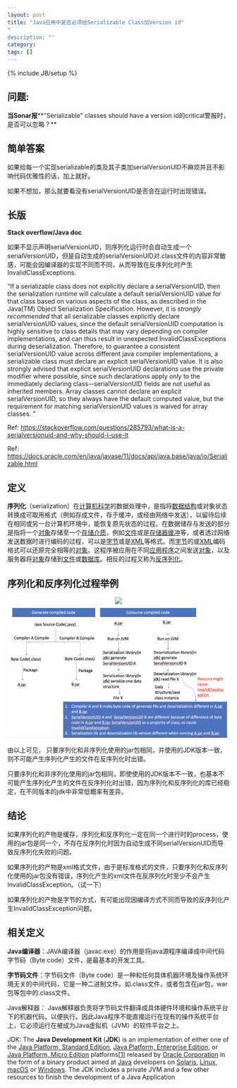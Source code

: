 ```yaml
---
layout: post
title: "Java应用中是否必须给Serializable Class加Version id"
"
description: ""
category: 
tags: []
---
```

{% include JB/setup %}

## 问题:

**当Sonar报****"Serializable" classes should have a version id的critical警报时，是否可以忽略？**

## 简单答案

如果给每一个实现serializable的类及其子类加serialVersionUID不麻烦并且不影响代码优雅性的话，加上就好。

如果不想加，那么就要看没有serialVersionUID是否会在运行时出现错误。

## 长版

**Stack overflow/Java doc**

如果不显示声明serialVersionUID，则序列化运行时会自动生成一个serialVersionUID，但是自动生成的serialVersionUID对.class文件的内容非常敏感，可能会因编译器的实现不同而不同，从而导致在反序列化时产生InvalidClassExceptions.

“If a serializable class does not explicitly declare a serialVersionUID, then the serialization runtime will calculate a default serialVersionUID value for that class based on various aspects of the class, as described in the Java(TM) Object Serialization Specification. However, it is *strongly recommended* that all serializable classes explicitly declare serialVersionUID values, since the default serialVersionUID computation is highly sensitive to class details that may vary depending on compiler implementations, and can thus result in unexpected InvalidClassExceptions during deserialization. Therefore, to guarantee a consistent serialVersionUID value across different java compiler implementations, a serializable class must declare an explicit serialVersionUID value. It is also strongly advised that explicit serialVersionUID declarations use the private modifier where possible, since such declarations apply only to the immediately declaring class--serialVersionUID fields are not useful as inherited members. Array classes cannot declare an explicit serialVersionUID, so they always have the default computed value, but the requirement for matching serialVersionUID values is waived for array classes. ”

Ref: https://stackoverflow.com/questions/285793/what-is-a-serialversionuid-and-why-should-i-use-it

Ref: https://docs.oracle.com/en/java/javase/11/docs/api/java.base/java/io/Serializable.html

## 定义

**序列化**（serialization）在[计算机科学](https://zh.wikipedia.org/wiki/計算機科學)的数据处理中，是指将[数据结构](https://zh.wikipedia.org/wiki/資料結構)或对象状态转换成可取用格式（例如存成文件，存于缓冲，或经由网络中发送），以留待后续在相同或另一台计算机环境中，能恢复原先状态的过程。在数据储存与发送的部分是指将一个[对象](https://zh.wikipedia.org/wiki/对象_(计算机科学))存储至一个[存储介质](https://zh.wikipedia.org/w/index.php?title=儲存媒介&action=edit&redlink=1)，例如[文件](https://zh.wikipedia.org/wiki/檔案)或是[存储器缓冲](https://zh.wikipedia.org/w/index.php?title=記憶體緩衝&action=edit&redlink=1)等，或者透过网络发送数据时进行编码的过程，可以是[字节](https://zh.wikipedia.org/wiki/字节)或是[XML](https://zh.wikipedia.org/wiki/XML)等格式。而[字节](https://zh.wikipedia.org/wiki/字节)的或[XML](https://zh.wikipedia.org/wiki/XML)编码格式可以还原完全相等的[对象](https://zh.wikipedia.org/wiki/对象_(计算机科学))。这程序被应用在不同[应用程序](https://zh.wikipedia.org/wiki/應用程式)之间发送[对象](https://zh.wikipedia.org/wiki/对象_(计算机科学))，以及服务器将[对象](https://zh.wikipedia.org/wiki/对象_(计算机科学))存储到[文件](https://zh.wikipedia.org/wiki/檔案)或[数据库](https://zh.wikipedia.org/wiki/資料庫)。相反的过程又称为[反序列化](https://zh.wikipedia.org/w/index.php?title=反序列化&action=edit&redlink=1)。

## 序列化和反序列化过程举例

<div style="text-align:center"><img src ="/assets/images/same-compiler-create-jar.png.png" style="height:300px;" /></div>
<div style="text-align:center"><img src ="/assets/images/different-compiler-create-jars.png" style="height:300px;" /></div>

由以上可见，
只要序列化和非序列化使用的jar包相同，并使用的JDK版本一致，则不可能产生序列化产生的文件在反序列化时出错。

只要序列化和非序列化使用的jar包相同，即使使用的JDK版本不一致，也基本不可能产生序列化产生的文件在反序列化时出错，因为序列化和反序列化的库已经稳定，在不同版本的jdk中非常低概率有差异。

## 结论

如果序列化的产物是缓存，序列化和反序列化一定在同一个进行时的process，使用的jar包是同一个，不存在反序列化时因为自动生成不同serialVersionUID而导致反序列化失败的问题。

如果序列化的产物是xml格式文件，由于是标准格式的文件，只要序列化和反序列化使用的jar包没有错误，序列化产生的xml文件在反序列化时至少不会产生InvalidClassException。（试一下）

如果序列化的产物是字节的方式，有可能出现因编译方式不同而导致的反序列化产生InvalidClassException问题。

## 相关定义

**Java编译器**：JAVA编译器（javac.exe）的作用是将java源程序编译成中间代码字节码（Byte code）文件，是最基本的开发工具。

**字节码文件**：字节码文件（Byte code）是一种和任何具体机器环境及操作系统环境无关的中间代码，它是一种二进制文件。如.class文件，或者包含在jar包，war包等包中的.class文件。

Java解释器： Java解释器负责将字节码文件翻译成具体硬件环境和操作系统平台下的机器代码，以便执行。因此Java程序不能直接运行在现有的操作系统平台上，它必须运行在被成为Java虚拟机（JVM）的软件平台之上。

JDK: The **Java Development Kit** (**JDK**) is an implementation of either one of the [Java Platform, Standard Edition](https://en.wikipedia.org/wiki/Java_Platform,_Standard_Edition), [Java Platform, Enterprise Edition](https://en.wikipedia.org/wiki/Java_Platform,_Enterprise_Edition), or [Java Platform, Micro Edition](https://en.wikipedia.org/wiki/Java_Platform,_Micro_Edition) platforms[[1\]](https://en.wikipedia.org/wiki/Java_Development_Kit#cite_note-1) released by [Oracle Corporation](https://en.wikipedia.org/wiki/Oracle_Corporation) in the form of a binary product aimed at [Java](https://en.wikipedia.org/wiki/Java_(programming_language)) developers on [Solaris](https://en.wikipedia.org/wiki/Solaris_(operating_system)), [Linux](https://en.wikipedia.org/wiki/Linux), [macOS](https://en.wikipedia.org/wiki/MacOS) or [Windows](https://en.wikipedia.org/wiki/Windows). The JDK includes a private JVM and a few other resources to finish the development of a Java Application
